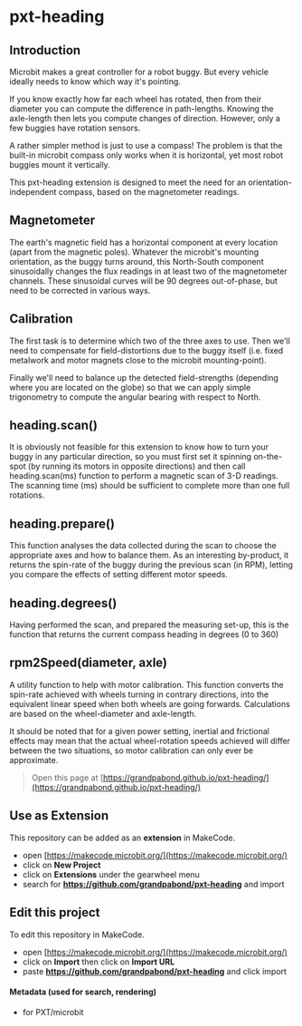 # pxt-heading

## Introduction
Microbit makes a great controller for a robot buggy. But every vehicle ideally needs to know which way it's pointing. 

If you know exactly how far each wheel has rotated, then from their diameter you can compute the difference in path-lengths. Knowing the axle-length then lets you compute changes of direction. However, only a few buggies have rotation sensors.

A rather simpler method is just to use a compass! The problem is that the built-in microbit compass only works when it is horizontal, yet most robot buggies mount it vertically. 

This pxt-heading extension is designed to meet the need for an orientation-independent compass, based on the magnetometer readings. 

## Magnetometer
The earth's magnetic field has a horizontal component at every location (apart from the magnetic poles). Whatever the microbit's mounting orientation, as the buggy turns around, this North-South component sinusoidally changes the flux readings in at least two of the magnetometer channels. 
These sinusoidal curves will be 90 degrees out-of-phase, but need to be corrected in various ways.

## Calibration
The first task is to determine which two of the three axes to use. Then we'll need to compensate for field-distortions due to the buggy itself (i.e. fixed metalwork and motor magnets close to the microbit mounting-point).

Finally we'll need to balance up the detected field-strengths (depending where you are located on the globe) so that we can apply simple trigonometry to compute the angular bearing with respect to North.

## heading.scan()
It is obviously not feasible for this extension to know how to turn your buggy in any particular direction, so you must first set it spinning on-the-spot (by running its motors in opposite directions) and then call heading.scan(ms) function to perform a magnetic scan of 3-D readings. The scanning time (ms) should be sufficient to complete more than one full rotations.

## heading.prepare()
This function analyses the data collected during the scan to choose the appropriate axes and how to balance them. As an interesting by-product, it returns the spin-rate of the buggy during the previous scan (in RPM), letting you compare the effects of setting different motor speeds.

## heading.degrees()
Having performed the scan, and prepared the measuring set-up, this is the function that returns the current compass heading in degrees (0 to 360)

## rpm2Speed(diameter, axle)
A utility function to help with motor calibration. This function converts the spin-rate achieved with wheels turning in contrary directions, into the equivalent linear speed when both wheels are going forwards. Calculations are based on the wheel-diameter and axle-length. 

It should be noted that for a given power setting, inertial and frictional effects may mean that the actual wheel-rotation speeds achieved will differ between the two situations, so motor calibration can only ever be approximate.









> Open this page at [https://grandpabond.github.io/pxt-heading/](https://grandpabond.github.io/pxt-heading/)

## Use as Extension

This repository can be added as an **extension** in MakeCode.

* open [https://makecode.microbit.org/](https://makecode.microbit.org/)
* click on **New Project**
* click on **Extensions** under the gearwheel menu
* search for **https://github.com/grandpabond/pxt-heading** and import

## Edit this project

To edit this repository in MakeCode.

* open [https://makecode.microbit.org/](https://makecode.microbit.org/)
* click on **Import** then click on **Import URL**
* paste **https://github.com/grandpabond/pxt-heading** and click import

#### Metadata (used for search, rendering)

* for PXT/microbit
<script src="https://makecode.com/gh-pages-embed.js"></script><script>makeCodeRender("{{ site.makecode.home_url }}", "{{ site.github.owner_name }}/{{ site.github.repository_name }}");</script>
